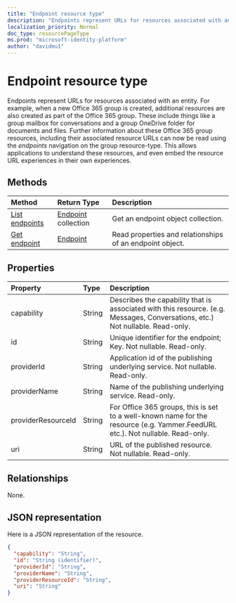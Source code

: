 ```yaml
---
title: "Endpoint resource type"
description: "Endpoints represent URLs for resources associated with an entity."
localization_priority: Normal
doc_type: resourcePageType
ms.prod: "microsoft-identity-platform"
author: "davidmu1"
---
```


# Endpoint resource type

Endpoints represent URLs for resources associated with an entity.  For example, when a new Office 365 group is created, additional resources are also created as part of the Office 365 group. These include things like a group mailbox for conversations and a group OneDrive folder for documents and files. Further information about these Office 365 group resources, including their associated resource URLs can now be read using the *endpoints* navigation on the group resource-type. This allows applications to understand these resources, and even embed the resource URL experiences in their own experiences. 

## Methods

| Method		   | Return Type	|Description|
|:---------------|:--------|:----------|
|[List endpoints](../api/group-list-endpoints.md) |[Endpoint](endpoint.md) collection| Get an endpoint object collection. |
|[Get endpoint](../api/endpoint-get.md) | [Endpoint](endpoint.md) |Read properties and relationships of an endpoint object.|

## Properties
| Property	   | Type	|Description|
|:---------------|:--------|:----------|
| capability     | String  | Describes the capability that is associated with this resource. (e.g. Messages, Conversations, etc.)  Not nullable. Read-only. |
| id             | String  | Unique identifier for the endpoint; Key. Not nullable. Read-only.|
| providerId     | String  | Application id of the publishing underlying service. Not nullable. Read-only.|
| providerName   | String  | Name of the publishing underlying service. Read-only.|
| providerResourceId|String| For Office 365 groups, this is set to a well-known name for the resource (e.g. Yammer.FeedURL etc.). Not nullable. Read-only.|
| uri            | String  | URL of the published resource. Not nullable. Read-only.|

## Relationships

None.


## JSON representation
Here is a JSON representation of the resource.

<!-- {
  "blockType": "resource",
  "optionalProperties": [

  ],
  "@odata.type": "microsoft.graph.endpoint"
}-->

```json
{
  "capability": "String",
  "id": "String (identifier)",
  "providerId": "String",
  "providerName": "String",
  "providerResourceId": "String",
  "uri": "String"
}

```

<!-- uuid: 8fcb5dbc-d5aa-4681-8e31-b001d5168d79
2015-10-25 14:57:30 UTC -->
<!--
{
  "type": "#page.annotation",
  "description": "Endpoint resource",
  "keywords": "",
  "section": "documentation",
  "tocPath": "",
  "suppressions": []
}
-->
